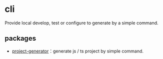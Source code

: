 # cli
Provide local develop, test or configure to generate by a simple command.

## packages

- [project-generator](https://github.com/STDSuperman/cli/tree/master/packages/project-generator)：generate js / ts project by simple command.
